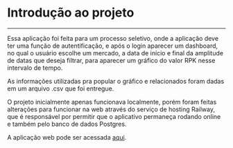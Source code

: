 
# Introdução ao projeto

---

Essa aplicação foi feita para um processo seletivo, onde a aplicação deve ter uma função de autentificação, e após o login aparecer um dashboard, no qual o usuário escolhe um mercado, a data de início e final da amplitude de datas que deseja filtrar, para aparecer um gráfico do valor RPK nesse intervalo de tempo.

As informações utilizadas pra popular o gráfico e relacionados foram dadas em um arquivo .csv que foi entregue.

O projeto inicialmente apenas funcionava localmente, porém foram feitas alterações para funcionar na web através do serviço de hosting Railway, que é responsável por permitir que o aplicativo permaneça rodando online e também pelo banco de dados Postgres.

A aplicação web pode ser acessada [aqui](https://casegol2025-production.up.railway.app/).
